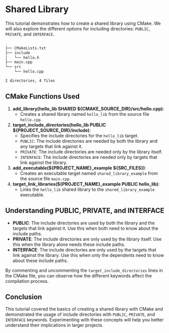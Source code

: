 # Shared Library

This tutorial demonstrates how to create a shared library using CMake. We will also explore the different options for including directories: `PUBLIC`, `PRIVATE`, and `INTERFACE`.

```bash
.
├── CMakeLists.txt
├── include
│   └── hello.h
├── main.cpp
└── src
    └── hello.cpp

2 directories, 4 files
```

## CMake Functions Used

1. **add_library(hello_lib SHARED ${CMAKE_SOURCE_DIR}/src/hello.cpp)**:
    - Creates a shared library named `hello_lib` from the source file `hello.cpp`.
2. **target_include_directories(hello_lib PUBLIC ${PROJECT_SOURCE_DIR}/include)**:
    - Specifies the include directories for the `hello_lib` target.
    - `PUBLIC`: The include directories are needed by both the library and any targets that link against it.
    - `PRIVATE`: The include directories are needed only by the library itself.
    - `INTERFACE`: The include directories are needed only by targets that link against the library.
3. **add_executable(${PROJECT_NAME}_example ${SRC_FILES})**:
    - Creates an executable target named `shared_library_example` from the source file `main.cpp`.
4. **target_link_libraries(${PROJECT_NAME}_example PUBLIC hello_lib)**:
    - Links the `hello_lib` shared library to the `shared_library_example` executable.

## Understanding PUBLIC, PRIVATE, and INTERFACE

- **PUBLIC**: The include directories are used by both the library and the targets that link against it. Use this when both need to know about the include paths.
- **PRIVATE**: The include directories are only used by the library itself. Use this when the library alone needs these include paths.
- **INTERFACE**: The include directories are only used by the targets that link against the library. Use this when only the dependents need to know about these include paths.

By commenting and uncommenting the `target_include_directories` lines in the CMake file, you can observe how the different keywords affect the compilation process.

## Conclusion

This tutorial covered the basics of creating a shared library with CMake and demonstrated the usage of include directories with `PUBLIC`, `PRIVATE`, and `INTERFACE` keywords. Experimenting with these concepts will help you better understand their implications in larger projects.